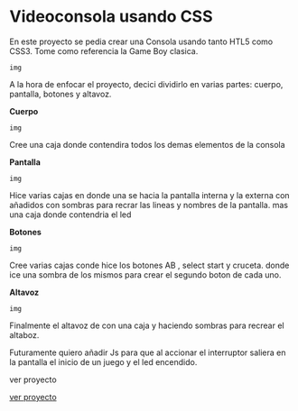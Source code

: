 # Videoconsola usando CSS


En este proyecto se pedia crear una Consola usando tanto HTL5 como CSS3. 
Tome como referencia la Game Boy clasica.

    img

A la hora de enfocar el proyecto, decici dividirlo en varias partes: cuerpo, pantalla, botones y altavoz.

**Cuerpo**
    
    img

Cree una caja donde contendira todos los demas elementos de la consola

   

**Pantalla**
    
    img

 Hice varias cajas en donde una se hacia la pantalla interna y la externa con añadidos con sombras para recrar las lineas y nombres de la pantalla.
 mas una caja donde contendria el led 

    

**Botones**
    
    img

Cree varias cajas conde hice los botones AB , select start y cruceta.
donde ice una sombra de los mismos para crear el segundo boton de cada uno.
   
**Altavoz**
    
    img
 
 Finalmente el altavoz de con una caja y haciendo sombras para recrear el altaboz.

     
Futuramente quiero añadir Js para que al accionar el interruptor saliera en la pantalla el inicio de un juego y el led encendido.

ver proyecto

[ver proyecto](https://saya85.github.io/sc-consola-css/game%20boy/index.html)
